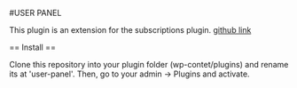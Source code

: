 #USER PANEL

This plugin is an extension for the subscriptions plugin. [github link](https://github.com/genosha-tech/ta-suscripciones)

== Install ==

Clone this repository into your plugin folder (wp-contet/plugins) and rename its at 'user-panel'. Then, go to your admin -> Plugins and activate.

